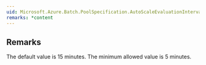```yaml
---  
uid: Microsoft.Azure.Batch.PoolSpecification.AutoScaleEvaluationInterval  
remarks: *content  
---  
```

  
## Remarks  
 The default value is 15 minutes. The minimum allowed value is 5 minutes.